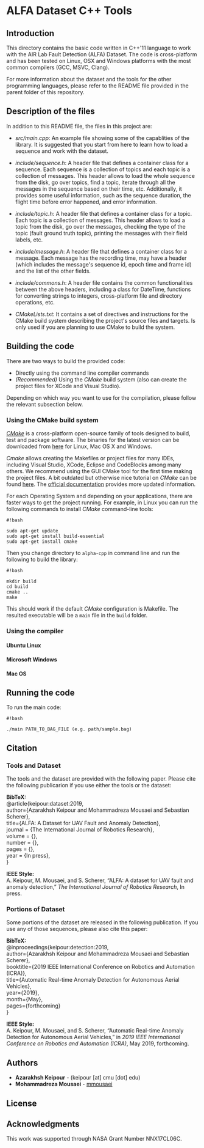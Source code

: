 # ALFA Dataset C++ Tools

## Introduction

This directory contains the basic code written in C++'11 language to work with the AIR Lab Fault Detection (ALFA) Dataset. The code is cross-platform and has been tested on Linux, OSX and Windows platforms with the most common compilers (GCC, MSVC, Clang).

For more information about the dataset and the tools for the other programming languages, please refer to the README file provided in the parent folder of this repository.

## Description of the files

In addition to this README file, the files in this project are:

- *src/main.cpp*: An example file showing some of the capablities of the library. It is suggested that you start from here to learn how to load a sequence and work with the dataset.

- *include/sequence.h*: A header file that defines a container class for a sequence. Each sequence is a collection of topics and each topic is a collection of messages. This header allows to load the whole sequence from the disk, go over topics, find a topic, iterate through all the messages in the sequence based on their time, etc. 
Additionally, it provides some useful information, such as the sequence duration, the flight time before error happened, and error information. 

- *include/topic.h*: A header file that defines a container class for a topic. Each topic is a collection of messages. This header allows to load a topic from the disk, go over the messages, checking the type of the topic (fault ground truth topic), printing the messages with their field labels, etc.

- *include/message.h*: A header file that defines a container class for a message. Each message has the recording time, may have a header (which includes the message's sequence id, epoch time and frame id) and the list of the other fields.

- *include/commons.h*: A header file contains the common functionalities between the above headers, including a class for DateTime, functions for converting strings to integers, cross-platform file and directory operations, etc.

- *CMakeLists.txt*: It contains a set of directives and instructions for the CMake build system describing the project's source files and targets. Is only used if you are planning to use CMake to build the system.

## Building the code

There are two ways to build the provided code:

- Directly using the command line compiler commands
- *(Recommended)* Using the *CMake* build system (also can create the project files for XCode and Visual Studio).

Depending on which way you want to use for the compilation, please follow the relevant subsection below.

### Using the CMake build system
*[CMake](https://cmake.org)* is a cross-platform open-source family of tools designed to build, test and package software. The binaries for the latest version can be downloaded from [here](https://cmake.org/download/) for Linux, Mac OS X and Windows. 

*Cmake* allows creating the Makefiles or project files for many IDEs, including Visual Studio, XCode, Eclipse and CodeBlocks among many others. We recommend using the GUI CMake tool for the first time making the project files. A bit outdated but otherwise nice tutorial on *CMake* can be found [here](https://www.johnlamp.net/cmake-tutorial.html). The [official documentation](https://cmake.org/documentation) provides more updated information.

For each Operating System and depending on your applications, there are faster ways to get the project running. For example, in Linux you can run the following commands to install *CMake* command-line tools:

```
#!bash

sudo apt-get update
sudo apt-get install build-essential
sudo apt-get install cmake
```
Then you change directory to `alpha-cpp` in command line and run the following to build the library:

```
#!bash

mkdir build
cd build
cmake ..
make
```
This should work if the default *CMake* configuration is Makefile. The resulted executable will be a `main` file in the `build` folder.

### Using the compiler

#### Ubuntu Linux
#### Microsoft Windows
#### Mac OS

## Running the code
To run the main code:

```
#!bash

./main PATH_TO_BAG_FILE (e.g. path/sample.bag)
```

## Citation

### Tools and Dataset
The tools and the dataset are provided with the following paper. Please cite the following publicarion if you use either the tools or the dataset:

**BibTeX:** \
@article{keipour:dataset:2019, \
author={Azarakhsh Keipour and Mohammadreza Mousaei and Sebastian Scherer}, \
title={ALFA: A Dataset for UAV Fault and Anomaly Detection}, \
journal = {The International Journal of Robotics Research}, \
volume = {}, \
number = {}, \
pages = {}, \
year = {In press}, \
}

**IEEE Style:** \
A.  Keipour,  M.  Mousaei,  and  S.  Scherer,  “ALFA:  A  dataset  for  UAV fault  and  anomaly  detection,” *The  International  Journal of  Robotics Research*, In press.

### Portions of Dataset
Some portions of the dataset are released in the following publication. If you use any of those sequences, please also cite this paper:

**BibTeX:** \
@inproceedings{keipour:detection:2019, \
author={Azarakhsh Keipour and Mohammadreza Mousaei and Sebastian Scherer}, \
booktitle={2019 IEEE International Conference on Robotics and Automation (ICRA)}, \
title={Automatic Real-time Anomaly Detection for Autonomous Aerial Vehicles}, \
year={2019}, \
month={May}, \
pages={forthcoming} \
}

**IEEE Style:** \
A.  Keipour,  M.  Mousaei,  and  S.  Scherer,  “Automatic Real-time Anomaly Detection for Autonomous Aerial Vehicles,” in *2019 IEEE International Conference on Robotics and Automation (ICRA)*, May 2019, forthcoming.


## Authors

* **Azarakhsh Keipour** - (keipour [at] cmu [dot] edu)
* **Mohammadreza Mousaei** - [mmousaei](https://github.com/mmousaei)

## License


## Acknowledgments

This work was supported through NASA Grant Number NNX17CL06C.

